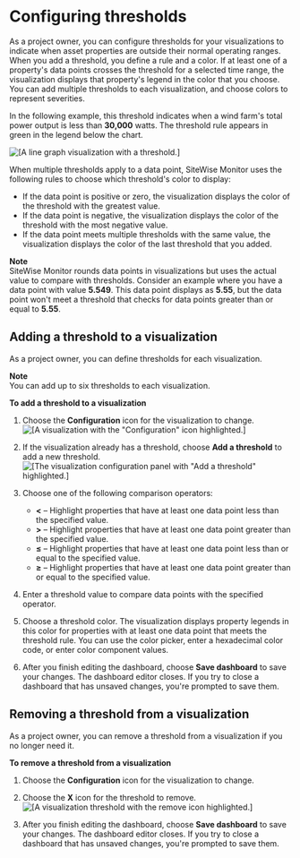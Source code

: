 # Configuring thresholds<a name="configure-thresholds"></a>

As a project owner, you can configure thresholds for your visualizations to indicate when asset properties are outside their normal operating ranges\. When you add a threshold, you define a rule and a color\. If at least one of a property's data points crosses the threshold for a selected time range, the visualization displays that property's legend in the color that you choose\. You can add multiple thresholds to each visualization, and choose colors to represent severities\.

In the following example, this threshold indicates when a wind farm's total power output is less than **30,000** watts\. The threshold rule appears in green in the legend below the chart\. 

![\[A line graph visualization with a threshold.\]](http://docs.aws.amazon.com/iot-sitewise/latest/appguide/images/dashboard-threshold-line-graph-console.png)

When multiple thresholds apply to a data point, SiteWise Monitor uses the following rules to choose which threshold's color to display:
+ If the data point is positive or zero, the visualization displays the color of the threshold with the greatest value\.
+ If the data point is negative, the visualization displays the color of the threshold with the most negative value\.
+ If the data point meets multiple thresholds with the same value, the visualization displays the color of the last threshold that you added\.

**Note**  
SiteWise Monitor rounds data points in visualizations but uses the actual value to compare with thresholds\. Consider an example where you have a data point with value **5\.549**\. This data point displays as **5\.55**, but the data point won't meet a threshold that checks for data points greater than or equal to **5\.55**\.

## Adding a threshold to a visualization<a name="add-threshold"></a>

As a project owner, you can define thresholds for each visualization\.

**Note**  
You can add up to six thresholds to each visualization\.

**To add a threshold to a visualization**

1. Choose the **Configuration** icon for the visualization to change\.  
![\[A visualization with the "Configuration" icon highlighted.\]](http://docs.aws.amazon.com/iot-sitewise/latest/appguide/images/dashboard-configure-visualization-settings-console.png)

1. If the visualization already has a threshold, choose **Add a threshold** to add a new threshold\.  
![\[The visualization configuration panel with "Add a threshold" highlighted.\]](http://docs.aws.amazon.com/iot-sitewise/latest/appguide/images/dashboard-add-threshold-console.png)

1. Choose one of the following comparison operators:
   + **<** – Highlight properties that have at least one data point less than the specified value\.
   + **>** – Highlight properties that have at least one data point greater than the specified value\.
   + **≤** – Highlight properties that have at least one data point less than or equal to the specified value\.
   + **≥** – Highlight properties that have at least one data point greater than or equal to the specified value\.

1. Enter a threshold value to compare data points with the specified operator\.

1. Choose a threshold color\. The visualization displays property legends in this color for properties with at least one data point that meets the threshold rule\. You can use the color picker, enter a hexadecimal color code, or enter color component values\.

1. <a name="dashboard-save-changes"></a>After you finish editing the dashboard, choose **Save dashboard** to save your changes\. The dashboard editor closes\. If you try to close a dashboard that has unsaved changes, you're prompted to save them\.

## Removing a threshold from a visualization<a name="remove-threshold"></a>

As a project owner, you can remove a threshold from a visualization if you no longer need it\.

**To remove a threshold from a visualization**

1. Choose the **Configuration** icon for the visualization to change\.

1. Choose the **X** icon for the threshold to remove\.  
![\[A visualization threshold with the remove icon highlighted.\]](http://docs.aws.amazon.com/iot-sitewise/latest/appguide/images/dashboard-remove-threshold-console.png)

1. <a name="dashboard-save-changes"></a>After you finish editing the dashboard, choose **Save dashboard** to save your changes\. The dashboard editor closes\. If you try to close a dashboard that has unsaved changes, you're prompted to save them\.